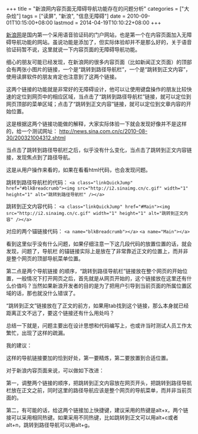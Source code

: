 +++
title = "新浪网内容页面无障碍导航功能存在的问题分析"
categories = ["大杂烩"]
tags = ["读屏", "新浪", "信息无障碍"]
date = 2010-09-01T10:15:00+08:00
lastmod = 2014-04-19T10:10:22+08:00
+++



<a href="http://www.sina.com.cn/" target="_blank">新浪网</a>是国内第一个采用语音验证码的门户网站，也是第一个在内容页面加入无障碍导航功能的网站。虽说功能是添加了，但实际体验却并不是那么好的，关于语音验证码暂不说，这里就说一下内容页面的无障碍导航功能。



细心的朋友可能已经发现，在新浪网的很多内容页面（比如新闻正文页面）的顶部会有两张小图片的链接，一个是“跳转到路径导航栏”，一个是“跳转到正文内容”，使用读屏软件的朋友肯定也注意到了这两个链接。

这两个链接的功能就是非常好的无障碍设计，他可以让使用键盘操作的朋友比较快速的定位到网页中的相应区域，当点击了“跳转到路径导航栏”链接，就可以定位到网页顶部的菜单区域；点击了“跳转到正文内容”链接，就可以定位到文章内容的开始位置。

这是根据这两个链接功能做的解释，大家实际体验一下就会发现好像并不是这样的，给一个测试网址：
<a href="http://news.sina.com.cn/c/2010-08-30/200321004312.shtml" target="_blank">http://news.sina.com.cn/c/2010-08-30/200321004312.shtml</a>

当点击了跳转到路径导航栏之后，似乎没有什么变化，当点击了跳转到正文内容链接，发现焦点到了路径导航。

这是从用户操作来看的，如果在看看html代码，也会发现问题。

跳转到路径导航栏的代码：
`<a class="linkQuickJump" href="#blkBreadcrumb"><img src="http://i2.sinaimg.cn/c.gif" width="1" height="1" alt="跳转到路径导航栏" /></a>`

跳转到正文内容代码：
`<a class="linkQuickJump" href="#Main"><img src="http://i2.sinaimg.cn/c.gif" width="1" height="1" alt="跳转到正文内容" /></a>`

对应的两个锚链接代码：
`<a name="blkBreadcrumb"></a>`
`<a name="Main"></a>`

看到这里似乎没有什么问题，如果仔细注意一下这几段代码的放置位置的话，就会发现，问题了，导航栏 的锚链接实际上是放在了非常靠近正文的位置上，而并非是整个网页的顶部导航菜单位置。

第二点是两个导航链接 的顺序，“跳转到路径导航栏”链接放在整个网页的开始位置，一般情况下打开网页之后，首先就是从网页开始的，这个链接放在这里还有什么价值吗？当然如果新浪开发者的目的是为了把用户引导到当前页面的所属位置区域的话，那也就没什么错误了。

“跳转到正文”链接放在了正文的前方，如果用tab找到这个链接，那么本身就已经距离正文不远了，要这个链接还有什么用处吗？

总结一下就是，问题主要出在设计思想和代码编写上，也或许当时测试人员工作太繁忙，出现了这样的疏漏。

我的建议：

这样的导航链接要加的恰到好处，第一要精炼，第二要放置到合适位置。

对于新浪内容页面来说，可以做如下改进：

第一，调整两个链接的顺序，把跳转到正文内容放在网页开头，把跳转到路径导航栏放在正文之前，同时这里的路径导航应该是整个网页的导航菜单，而并非当前页面的。

第二，有可能的话，给这两个链接加上快捷键，建议采用的热键是alt+x，两个链接可以采用相同热键。如果采用不同热键，比如跳转到正文可以用alt+c或者alt+n，跳转到路径导航可以用alt+g。

